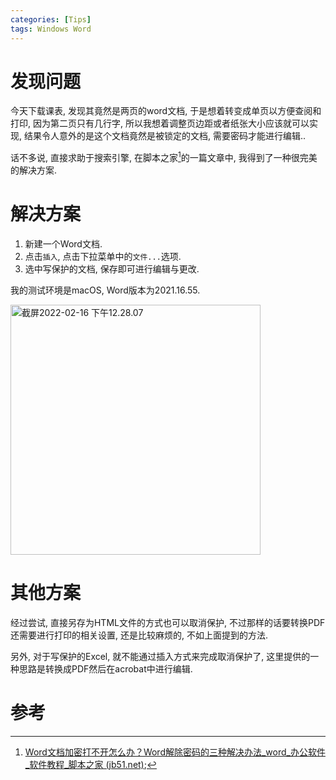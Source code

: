 ```yaml
---
categories: [Tips]
tags: Windows Word
---
```




#  发现问题



今天下载课表, 发现其竟然是两页的word文档, 于是想着转变成单页以方便查阅和打印, 因为第二页只有几行字, 所以我想着调整页边距或者纸张大小应该就可以实现, 结果令人意外的是这个文档竟然是被锁定的文档, 需要密码才能进行编辑.. 



话不多说, 直接求助于搜索引擎, 在脚本之家[^1]的一篇文章中, 我得到了一种很完美的解决方案. 



# 解决方案

1.   新建一个Word文档.
2.   点击`插入`, 点击下拉菜单中的`文件...`选项.
3.   选中写保护的文档, 保存即可进行编辑与更改.

我的测试环境是macOS, Word版本为2021.16.55. 

<img src="https://s2.loli.net/2022/02/16/zbasnQkEVRrZTjO.png" alt="截屏2022-02-16 下午12.28.07" width=400px />

# 其他方案

经过尝试, 直接另存为HTML文件的方式也可以取消保护, 不过那样的话要转换PDF还需要进行打印的相关设置, 还是比较麻烦的, 不如上面提到的方法. 

另外, 对于写保护的Excel, 就不能通过插入方式来完成取消保护了, 这里提供的一种思路是转换成PDF然后在acrobat中进行编辑.

# 参考

[^1]:[Word文档加密打不开怎么办？Word解除密码的三种解决办法_word_办公软件_软件教程_脚本之家 (jb51.net)](https://www.jb51.net/office/word/328147.html);